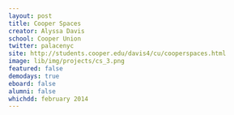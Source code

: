 ```yaml
---
layout: post
title: Cooper Spaces
creator: Alyssa Davis
school: Cooper Union
twitter: palacenyc
site: http://students.cooper.edu/davis4/cu/cooperspaces.html
image: lib/img/projects/cs_3.png
featured: false
demodays: true
eboard: false
alumni: false
whichdd: february 2014
---
```

